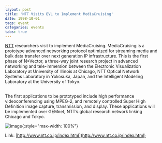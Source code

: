```yaml
---
layout: post
title: 'NTT Visits EVL to Implement MediaCruising'
date: 1998-10-01
tags: event
categories: events
tabs: true
---
```


<a href="http://www.ntt.co.jp/index.html">NTT</a> researchers visit to implement MediaCruising. MediaCruising is a prototype advanced networking protocol optimized for streaming media and bulk data transfer over next generation IP infrastructure. This is the first phase of N*Vector, a three-way joint research project in advanced networking and tele-immersion between the Electronic Visualization Laboratory at University of Illinois at Chicago, NTT Optical Network Systems Laboratory in Yokosuka, Japan, and the Intelligent Modeling Laboratory at the University of Tokyo.<br><br>

The first applications to be prototyped include high performance videoconferencing using MPEG-2, and remotely controlled Super High Definition image capture, transmission, and display. These applications will be implemented over GEMnet, NTT&rsquo;s global research network linking Chicago and Tokyo.

![image](https://www.evl.uic.edu/output/originals/ntt.jpg-srcw.jpg){:style="max-width: 100%"}


Link: [http://www.ntt.co.jp/index.html](http://www.ntt.co.jp/index.html)
